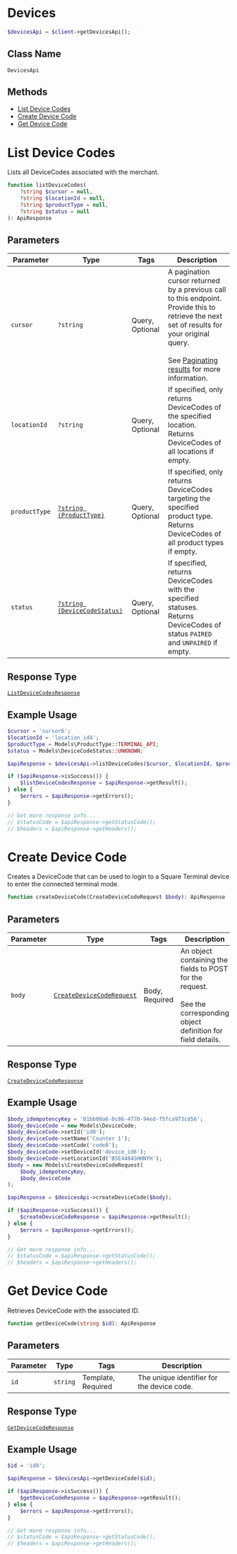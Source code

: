 # Devices

```php
$devicesApi = $client->getDevicesApi();
```

## Class Name

`DevicesApi`

## Methods

* [List Device Codes](../../doc/apis/devices.md#list-device-codes)
* [Create Device Code](../../doc/apis/devices.md#create-device-code)
* [Get Device Code](../../doc/apis/devices.md#get-device-code)


# List Device Codes

Lists all DeviceCodes associated with the merchant.

```php
function listDeviceCodes(
    ?string $cursor = null,
    ?string $locationId = null,
    ?string $productType = null,
    ?string $status = null
): ApiResponse
```

## Parameters

| Parameter | Type | Tags | Description |
|  --- | --- | --- | --- |
| `cursor` | `?string` | Query, Optional | A pagination cursor returned by a previous call to this endpoint.<br>Provide this to retrieve the next set of results for your original query.<br><br>See [Paginating results](https://developer.squareup.com/docs/working-with-apis/pagination) for more information. |
| `locationId` | `?string` | Query, Optional | If specified, only returns DeviceCodes of the specified location.<br>Returns DeviceCodes of all locations if empty. |
| `productType` | [`?string (ProductType)`](../../doc/models/product-type.md) | Query, Optional | If specified, only returns DeviceCodes targeting the specified product type.<br>Returns DeviceCodes of all product types if empty. |
| `status` | [`?string (DeviceCodeStatus)`](../../doc/models/device-code-status.md) | Query, Optional | If specified, returns DeviceCodes with the specified statuses.<br>Returns DeviceCodes of status `PAIRED` and `UNPAIRED` if empty. |

## Response Type

[`ListDeviceCodesResponse`](../../doc/models/list-device-codes-response.md)

## Example Usage

```php
$cursor = 'cursor6';
$locationId = 'location_id4';
$productType = Models\ProductType::TERMINAL_API;
$status = Models\DeviceCodeStatus::UNKNOWN;

$apiResponse = $devicesApi->listDeviceCodes($cursor, $locationId, $productType, $status);

if ($apiResponse->isSuccess()) {
    $listDeviceCodesResponse = $apiResponse->getResult();
} else {
    $errors = $apiResponse->getErrors();
}

// Get more response info...
// $statusCode = $apiResponse->getStatusCode();
// $headers = $apiResponse->getHeaders();
```


# Create Device Code

Creates a DeviceCode that can be used to login to a Square Terminal device to enter the connected
terminal mode.

```php
function createDeviceCode(CreateDeviceCodeRequest $body): ApiResponse
```

## Parameters

| Parameter | Type | Tags | Description |
|  --- | --- | --- | --- |
| `body` | [`CreateDeviceCodeRequest`](../../doc/models/create-device-code-request.md) | Body, Required | An object containing the fields to POST for the request.<br><br>See the corresponding object definition for field details. |

## Response Type

[`CreateDeviceCodeResponse`](../../doc/models/create-device-code-response.md)

## Example Usage

```php
$body_idempotencyKey = '01bb00a6-0c86-4770-94ed-f5fca973cd56';
$body_deviceCode = new Models\DeviceCode;
$body_deviceCode->setId('id0');
$body_deviceCode->setName('Counter 1');
$body_deviceCode->setCode('code8');
$body_deviceCode->setDeviceId('device_id6');
$body_deviceCode->setLocationId('B5E4484SHHNYH');
$body = new Models\CreateDeviceCodeRequest(
    $body_idempotencyKey,
    $body_deviceCode
);

$apiResponse = $devicesApi->createDeviceCode($body);

if ($apiResponse->isSuccess()) {
    $createDeviceCodeResponse = $apiResponse->getResult();
} else {
    $errors = $apiResponse->getErrors();
}

// Get more response info...
// $statusCode = $apiResponse->getStatusCode();
// $headers = $apiResponse->getHeaders();
```


# Get Device Code

Retrieves DeviceCode with the associated ID.

```php
function getDeviceCode(string $id): ApiResponse
```

## Parameters

| Parameter | Type | Tags | Description |
|  --- | --- | --- | --- |
| `id` | `string` | Template, Required | The unique identifier for the device code. |

## Response Type

[`GetDeviceCodeResponse`](../../doc/models/get-device-code-response.md)

## Example Usage

```php
$id = 'id0';

$apiResponse = $devicesApi->getDeviceCode($id);

if ($apiResponse->isSuccess()) {
    $getDeviceCodeResponse = $apiResponse->getResult();
} else {
    $errors = $apiResponse->getErrors();
}

// Get more response info...
// $statusCode = $apiResponse->getStatusCode();
// $headers = $apiResponse->getHeaders();
```

